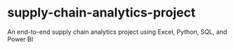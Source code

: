 # supply-chain-analytics-project
An end-to-end supply chain analytics project using Excel, Python, SQL, and Power BI
